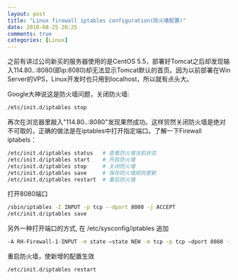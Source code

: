 ```yaml
---
layout: post
title: "Linux firewall iptables configuration(防火墙配置)"
date: 2010-08-25 20:25
comments: true
categories: [Linux]
---
```

之前有讲过公司新买的服务器使用的是CentOS 5.5，部署好Tomcat之后却发现输入114.80.*.*:8080(即ip:8080)却无法显示Tomcat默认的首页。因为以前部署在Win Server的VPS，Linux开发时也只用到localhost，所以就有点头大。

Google大神说这是防火墙问题，关闭防火墙:
``` bash
/etc/init.d/iptables stop
```

再次在浏览器里敲入"114.80.*.*:8080"发现果然成功。这样贸然关闭防火墙是绝对不可取的，正确的做法是在iptables中打开指定端口。了解一下Firewall iptabels：

<!-- more -->

``` bash
/etc/init.d/iptables status   # 查看防火墙当前状态
/etc/init.d/iptables start    # 开启防火墙
/etc/init.d/iptables stop     # 关闭防火墙
/etc/init.d/iptables save     # 保存防火墙规则更新
/etc/init.d/iptables restart  # 重启防火墙
```

打开8080端口
``` bash
/sbin/iptables -I INPUT -p tcp --dport 8080 -j ACCEPT
/etc/init.d/iptables save
```

另外一种打开端口的方式, 在 /etc/sysconfig/iptables 追加
``` bash
-A RH-Firewall-1-INPUT -m state –state NEW -m tcp -p tcp –dport 8080 -j ACCEPT
```

重启防火墙，使新增的配置生效
``` bash
/etc/init.d/iptables restart
```

